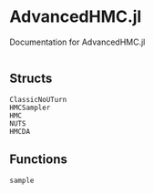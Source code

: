 # AdvancedHMC.jl

Documentation for AdvancedHMC.jl

```@contents
```

## Structs
```@docs
ClassicNoUTurn
HMCSampler
HMC
NUTS
HMCDA
```

## Functions

```@docs
sample
```